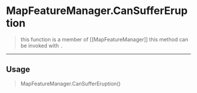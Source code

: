 # MapFeatureManager.CanSufferEruption
> this function is a member of [[MapFeatureManager]]
> this method can be invoked with `.`
-----
## Usage
> MapFeatureManager.CanSufferEruption()
